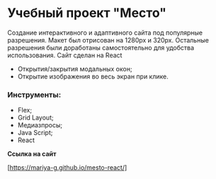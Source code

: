 # Учебный проект "Место"
Создание интерактивного и адаптивного сайта под популярные разрешения. Макет был отрисован на 1280px и 320px. 
Остальные разрешения были доработаны самостоятельно для удобства использования.
Сайт сделан на React
* Открытия/закрытия модальных окон;
* Открытие изображения во весь экран при клике.

### Инструменты:
* Flex;
* Grid Layout;
* Медиазпросы;
* Java Script;
* React


**Ссылка на сайт**

[https://mariya-g.github.io/mesto-react/]

